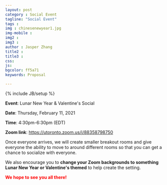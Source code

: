 ```yaml
---
layout: post
category : Social Event
tagline: "Social Event"
tags : 
img : chinesenewyear1.jpg
img-mobile : 
img2 : 
img3 : 
author : Jasper Zhang
title2 : 
title3 : 
css: 
js: 
bgcolor: ff5a71
keywords: Proposal

---
```


{% include JB/setup %}

**Event**: Lunar New Year & Valentine's Social

**Date**: Thursday, February 11, 2021

**Time**: 4:30pm-6:30pm (EDT)

**Zoom link**: https://utoronto.zoom.us/j/88358798750




<!--more-->

Once everyone arrives, we will create smaller breakout rooms and give everyone the ability to move to around different rooms so that you can get a chance to socialize with everyone.

We also encourage you to **change your Zoom backgrounds to something Lunar New Year or Valentine's themed** to help create the setting.

**<font color=red>We hope to see you all there!</font>**

